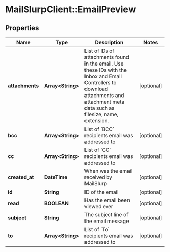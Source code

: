 # MailSlurpClient::EmailPreview

## Properties
Name | Type | Description | Notes
------------ | ------------- | ------------- | -------------
**attachments** | **Array&lt;String&gt;** | List of IDs of attachments found in the email. Use these IDs with the Inbox and Email Controllers to download attachments and attachment meta data such as filesize, name, extension. | [optional] 
**bcc** | **Array&lt;String&gt;** | List of &#x60;BCC&#x60; recipients email was addressed to | [optional] 
**cc** | **Array&lt;String&gt;** | List of &#x60;CC&#x60; recipients email was addressed to | [optional] 
**created_at** | **DateTime** | When was the email received by MailSlurp | [optional] 
**id** | **String** | ID of the email | [optional] 
**read** | **BOOLEAN** | Has the email been viewed ever | [optional] 
**subject** | **String** | The subject line of the email message | [optional] 
**to** | **Array&lt;String&gt;** | List of &#x60;To&#x60; recipients email was addressed to | [optional] 


